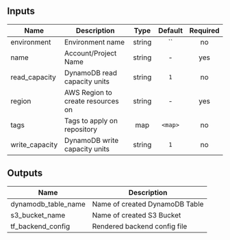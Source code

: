 ## Inputs

| Name | Description | Type | Default | Required |
|------|-------------|:----:|:-----:|:-----:|
| environment | Environment name | string | `` | no |
| name | Account/Project Name | string | - | yes |
| read_capacity | DynamoDB read capacity units | string | `1` | no |
| region | AWS Region to create resources on | string | - | yes |
| tags | Tags to apply on repository | map | `<map>` | no |
| write_capacity | DynamoDB write capacity units | string | `1` | no |

## Outputs

| Name | Description |
|------|-------------|
| dynamodb_table_name | Name of created DynamoDB Table |
| s3_bucket_name | Name of created S3 Bucket |
| tf_backend_config | Rendered backend config file |


